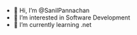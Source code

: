 - 👋 Hi, I’m @SanilPannachan
- 👀 I’m interested in Software Development
- 🌱 I’m currently learning .net
<!-- - 💞️ I’m looking to collaborate on ...
- 📫 How to reach me ... -->

<!---
SanilPannachan/SanilPannachan is a ✨ special ✨ repository because its `README.md` (this file) appears on your GitHub profile.
You can click the Preview link to take a look at your changes.
--->
